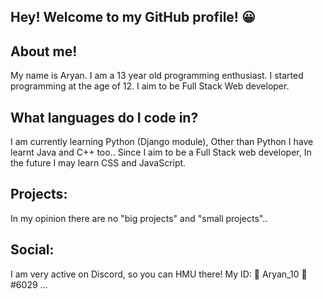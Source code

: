 ## Hey! Welcome to my GitHub profile! 😀

## About me!
My name is Aryan. I am a 13 year old programming enthusiast. I started programming at the age of 12. I aim to be Full Stack Web developer.

## What languages do I code in?
I am currently learning Python (Django module), Other than Python I have learnt Java and C++ too.. Since I aim to be a Full Stack web developer, In the future I may learn CSS and JavaScript.

## Projects:
In my opinion there are no "big projects" and "small projects"..

## Social:
I am very active on Discord, so you can HMU there! My ID: 👑 Aryan_10 👑#6029 ...

